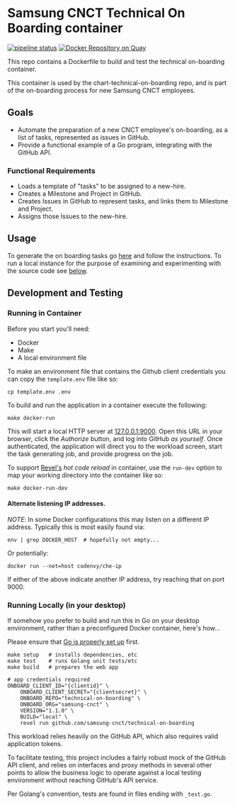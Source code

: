 # Samsung CNCT Technical On Boarding container
[![pipeline status](https://git.cnct.io/common-tools/samsung-cnct_container-technical-on-boarding/badges/master/pipeline.svg)](https://git.cnct.io/common-tools/samsung-cnct_container-technical-on-boarding/commits/master)
[![Docker Repository on Quay](https://quay.io/repository/samsung_cnct/technical-on-boarding-container/status "Docker Repository on Quay")](https://quay.io/repository/samsung_cnct/technical-on-boarding-container)

This repo contains a Dockerfile to build and test the technical on-boarding container.

This container is used by the chart-technical-on-boarding repo, and is part of the on-boarding process for new Samsung CNCT employees.

## Goals

- Automate the preparation of a new CNCT employee's on-boarding, as a list of tasks, represented as issues in GitHub.
- Provide a functional example of a Go program, integrating with the GitHub API.

### Functional Requirements

- Loads a template of "tasks" to be assigned to a new-hire.
- Creates a Milestone and Project in GitHub.
- Creates Issues in GitHub to represent tasks, and links them to Milestone and Project.
- Assigns those Issues to the new-hire.

## Usage

To generate the on boarding tasks go [here](http://technical-on-boarding.kubeme.io) and
follow the instructions. To run a local instance for the purpose of examining and
experimenting with the source code see [below](#development-and-testing).

## Development and Testing

### Running in Container

Before you start you'll need:

- Docker
- Make
- A local environment file

To make an environment file that contains the Github client credentials you can copy the `template.env`
file like so:

```shell
cp template.env .env
```

To build and run the application in a container execute the following:

```shell
make docker-run
```

This will start a local HTTP server at [127.0.0.1:9000](http://127.0.0.1:9000/). Open this URL
in your browser, click the *Authorize* button, and log into GitHub _as yourself_. Once authenticated,
the application will direct you to the workload screen, start the task generating job, and
provide progress on the job.

To support [Revel's][4] _hot code reload_ in container, use the `run-dev` option to map
your working directory into the container like so:

```shell
make docker-run-dev
```

#### Alternate listening IP addresses.

*NOTE*: In some Docker configurations this may listen on a different IP address.
Typically this is most easily found via:

```shell
env | grep DOCKER_HOST  # hopefully not empty...
```

Or potentially:

```shell
docker run --net=host codenvy/che-ip
```

If either of the above indicate another IP address, try reaching that on port 9000.

### Running Locally (in your desktop)

If somehow you prefer to build and run this in Go on your desktop environment,
rather than a preconfigured Docker container, here's how...

Please ensure that [Go is properly set up](./SETTINGUPGO.md) first.

```shell
make setup   # installs dependencies, etc
make test    # runs Golang unit tests/etc
make build   # prepares the web app

# app credentials required
ONBOARD_CLIENT_ID="{clientid}" \
    ONBOARD_CLIENT_SECRET="{clientsecret}" \
    ONBOARD_REPO="technical-on-boarding" \
    ONBOARD_ORG="samsung-cnct" \
    VERSION="1.1.0" \
    BUILD="local" \
    revel run github.com/samsung-cnct/technical-on-boarding
```

This workload relies heavily on the GitHub API, which also requires valid application tokens.

To facilitate testing, this project includes a fairly robust mock of the GitHub API client, and relies on
interfaces and proxy methods in several other points to allow the business logic to operate against a local
testing environment without reaching GitHub's API service.

Per Golang's convention, tests are found in files ending with `_test.go`.

[2]: https://github.com/settings/applications/new
[3]: https://github.com/settings/apps
[4]: https://revel.github.io://revel.github.io/manual/debug.html "Revel Hot Code Reload"
